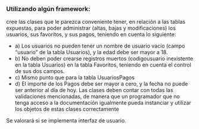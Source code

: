 ### Utilizando algún framework:

cree las clases que le parezca conveniente tener, en relación a las tablas expuestas, para poder administrar (altas, bajas y modificaciones) los usuarios, sus favoritos, y sus pagos, teniendo en cuenta lo siguiente:
* a) Los usuarios no pueden tener un nombre de usuario vacío (campo “usuario” de la tabla Usuarios), y la edad debe ser mayor a 18.
* b) No deben poder crearse registros muertos (codigousuario inexistente en la tabla Usuarios) en la tabla Favoritos, teniendo en cuenta el control de sus dos campos.
* c) Mismo punto que para la tabla UsuariosPagos
* d) El importe de los Pagos debe ser mayor a cero, y la fecha no puede ser anterior al día de hoy.
Las clases deben contar con todas las validaciones mencionadas, de manera que un programador que no tenga acceso a la documentación igualmente pueda instanciar y utilizar los objetos de estas clases correctamente

Se valorará si se implementa interfaz de usuario.

